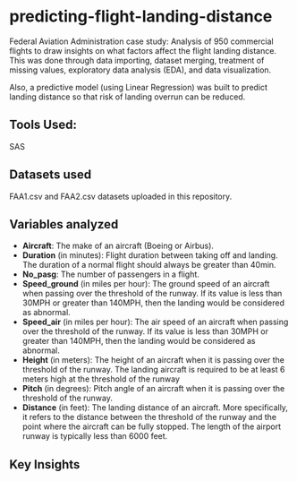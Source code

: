 # predicting-flight-landing-distance
Federal Aviation Administration case study: 
Analysis of 950 commercial flights to draw insights on what factors affect the flight landing distance. This was done through data importing, dataset merging, treatment of missing values, exploratory data analysis (EDA), and data visualization. 

Also, a predictive model (using Linear Regression) was built to predict landing distance so that risk of landing overrun can be reduced. 

## Tools Used: 
SAS

## Datasets used
FAA1.csv and FAA2.csv datasets uploaded in this repository.


## Variables analyzed
* **Aircraft**: The make of an aircraft (Boeing or Airbus).
* **Duration** (in minutes): Flight duration between taking off and landing. The duration of a normal flight should always be greater than 40min.
* **No_pasg**: The number of passengers in a flight.
* **Speed_ground** (in miles per hour): The ground speed of an aircraft when passing over the threshold of the runway. If its value is less than 30MPH or greater than 140MPH, then the landing would be considered as abnormal.
* **Speed_air** (in miles per hour): The air speed of an aircraft when passing over the threshold of the runway. If its value is less than 30MPH or greater than 140MPH, then the landing would be considered as abnormal.
* **Height** (in meters): The height of an aircraft when it is passing over the threshold of the runway. The landing aircraft is required to be at least 6 meters high at the threshold of the runway
* **Pitch** (in degrees): Pitch angle of an aircraft when it is passing over the threshold of the runway.
* **Distance** (in feet): The landing distance of an aircraft. More specifically, it refers to the distance between the threshold of the runway and the point where the aircraft can be fully stopped. The length of the airport runway is typically less than 6000 feet.


## Key Insights

